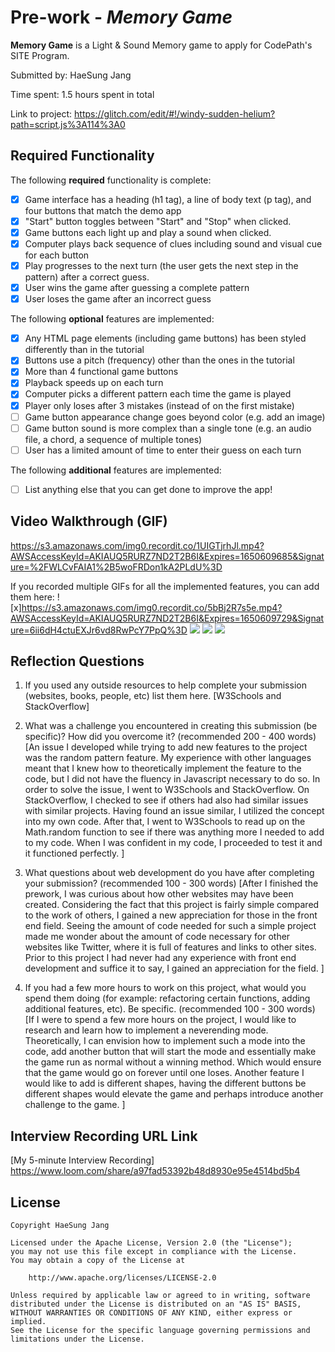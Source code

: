 # Pre-work - *Memory Game*

**Memory Game** is a Light & Sound Memory game to apply for CodePath's SITE Program. 

Submitted by: HaeSung Jang

Time spent: 1.5 hours spent in total

Link to project: https://glitch.com/edit/#!/windy-sudden-helium?path=script.js%3A114%3A0

## Required Functionality

The following **required** functionality is complete:

* [x] Game interface has a heading (h1 tag), a line of body text (p tag), and four buttons that match the demo app
* [x] "Start" button toggles between "Start" and "Stop" when clicked. 
* [x] Game buttons each light up and play a sound when clicked. 
* [x] Computer plays back sequence of clues including sound and visual cue for each button
* [x] Play progresses to the next turn (the user gets the next step in the pattern) after a correct guess. 
* [x] User wins the game after guessing a complete pattern
* [x] User loses the game after an incorrect guess

The following **optional** features are implemented:

* [x] Any HTML page elements (including game buttons) has been styled differently than in the tutorial
* [x] Buttons use a pitch (frequency) other than the ones in the tutorial
* [x] More than 4 functional game buttons
* [x] Playback speeds up on each turn
* [x] Computer picks a different pattern each time the game is played
* [x] Player only loses after 3 mistakes (instead of on the first mistake)
* [ ] Game button appearance change goes beyond color (e.g. add an image)
* [ ] Game button sound is more complex than a single tone (e.g. an audio file, a chord, a sequence of multiple tones)
* [ ] User has a limited amount of time to enter their guess on each turn

The following **additional** features are implemented:

- [ ] List anything else that you can get done to improve the app!

## Video Walkthrough (GIF)

https://s3.amazonaws.com/img0.recordit.co/1UIGTjrhJl.mp4?AWSAccessKeyId=AKIAUQ5RURZ7ND2T2B6I&Expires=1650609685&Signature=%2FWLCvFAIA1%2B5woFRDon1kA2PLdU%3D

If you recorded multiple GIFs for all the implemented features, you can add them here:
![x]https://s3.amazonaws.com/img0.recordit.co/5bBj2R7s5e.mp4?AWSAccessKeyId=AKIAUQ5RURZ7ND2T2B6I&Expires=1650609729&Signature=6ii6dH4ctuEXJr6vd8RwPcY7PpQ%3D
![](gif2-link-here)
![](gif3-link-here)
![](gif4-link-here)

## Reflection Questions
1. If you used any outside resources to help complete your submission (websites, books, people, etc) list them here. 
[W3Schools and StackOverflow]

2. What was a challenge you encountered in creating this submission (be specific)? How did you overcome it? (recommended 200 - 400 words) 
[An issue I developed while trying to add new features to the project was the random pattern feature. My experience with other languages meant that I knew how to theoretically implement the feature to the code, but I did not have the fluency in Javascript necessary to do so. In order to solve the issue, I went to W3Schools and StackOverflow. On StackOverflow, I checked to see if others had also had similar issues with similar projects. Having found an issue similar, I utilized the concept into my own code. After that, I went to W3Schools to read up on the Math.random function to see if there was anything more I needed to add to my code. When I was confident in my code, I proceeded to test it and it functioned perfectly.
]

3. What questions about web development do you have after completing your submission? (recommended 100 - 300 words) 
[After I finished the prework, I was curious about how other websites may have been created. Considering the fact that this project is fairly simple compared to the work of others, I gained a new appreciation for those in the front end field. Seeing the amount of code needed for such a simple project made me wonder about the amount of code necessary for other websites like Twitter, where it is full of features and links to other sites. Prior to this project I had never had any experience with front end development and suffice it to say, I gained an appreciation for the field.
]

4. If you had a few more hours to work on this project, what would you spend them doing (for example: refactoring certain functions, adding additional features, etc). Be specific. (recommended 100 - 300 words) 
[If I were to spend a few more hours on the project, I would like to research and learn how to implement a neverending mode. Theoretically, I can envision how to implement such a mode into the code, add another button that will start the mode and essentially make the game run as normal without a winning method. Which would ensure that the game would go on forever until one loses. Another feature I would like to add is different shapes, having the different buttons be different shapes would elevate the game and perhaps introduce another challenge to the game.
]



## Interview Recording URL Link

[My 5-minute Interview Recording]
https://www.loom.com/share/a97fad53392b48d8930e95e4514bd5b4


## License

    Copyright HaeSung Jang

    Licensed under the Apache License, Version 2.0 (the "License");
    you may not use this file except in compliance with the License.
    You may obtain a copy of the License at

        http://www.apache.org/licenses/LICENSE-2.0

    Unless required by applicable law or agreed to in writing, software
    distributed under the License is distributed on an "AS IS" BASIS,
    WITHOUT WARRANTIES OR CONDITIONS OF ANY KIND, either express or implied.
    See the License for the specific language governing permissions and
    limitations under the License.
